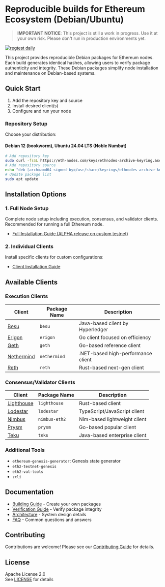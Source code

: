 # Reproducible builds for Ethereum Ecosystem (Debian/Ubuntu) 

> **IMPORTANT NOTICE**: This project is still a work in progress. Use it at your own risk. Please don't run in production environments yet.

[![regtest daily](https://github.com/eth-pkg/eth-nodes/actions/workflows/regtest-daily.yml/badge.svg)](https://github.com/eth-pkg/eth-nodes/actions/workflows/regtest-daily.yml)

This project provides reproducible Debian packages for Ethereum nodes. Each build generates identical hashes, allowing users to verify package authenticity and integrity. These Debian packages simplify node installation and maintenance on Debian-based systems.

## Quick Start
1. Add the repository key and source
2. Install desired client(s)
3. Configure and run your node

### Repository Setup
Choose your distribution:

#### Debian 12 (bookworm), Ubuntu 24.04 LTS (Noble Numbat)
```bash
# Add repository key
sudo curl -fsSL https://eth-nodes.com/keys/ethnodes-archive-keyring.asc -o /usr/share/keyrings/ethnodes-archive-keyring.asc -o /usr/share/keyrings/ethnodes-archive-keyring.asc
# Add repository source
echo "deb [arch=amd64 signed-by=/usr/share/keyrings/ethnodes-archive-keyring.asc] http://packages.eth-nodes.com/$(lsb_release -cs)-main $(lsb_release -cs) main" | sudo tee /etc/apt/sources.list.d/ethnodes.list
# Update package list
sudo apt update
```

## Installation Options

### 1. Full Node Setup
Complete node setup including execution, consensus, and validator clients. Recommended for running a full Ethereum node.
- [Full Installation Guide (ALPHA release on custom testnet)](docs/node-install.md)

### 2. Individual Clients
Install specific clients for custom configurations:
- [Client Installation Guide](docs/client-install.md)

## Available Clients

### Execution Clients
| Client | Package Name | Description |
|--------|--------------|-------------|
| [Besu](https://github.com/hyperledger/besu) | `besu` | Java-based client by Hyperledger |
| [Erigon](https://github.com/ledgerwatch/erigon) | `erigon` | Go client focused on efficiency |
| [Geth](https://github.com/ethereum/go-ethereum) | `geth` | Go-based reference client |
| [Nethermind](https://github.com/NethermindEth/nethermind) | `nethermind` | .NET-based high-performance client |
| [Reth](https://github.com/paradigmxyz/reth) | `reth` | Rust-based next-gen client |

### Consensus/Validator Clients
| Client | Package Name | Description |
|--------|--------------|-------------|
| [Lighthouse](https://github.com/sigp/lighthouse) | `lighthouse` | Rust-based client |
| [Lodestar](https://github.com/ChainSafe/lodestar) | `lodestar` | TypeScript/JavaScript client |
| [Nimbus](https://github.com/status-im/nimbus-eth2) | `nimbus-eth2` | Nim-based lightweight client |
| [Prysm](https://github.com/prysmaticlabs/prysm) | `prysm` | Go-based popular client |
| [Teku](https://github.com/Consensys/teku) | `teku` | Java-based enterprise client |

### Additional Tools
- `ethereum-genesis-generator`: Genesis state generator
- `eth2-testnet-genesis`
- `eth2-val-tools`
- `zcli`

## Documentation
- [Building Guide](docs/building.md) - Create your own packages
- [Verification Guide](docs/verification.md) - Verify package integrity
- [Architecture](docs/arch.md) - System design details
- [FAQ](docs/faq.md) - Common questions and answers

## Contributing
Contributions are welcome! Please see our [Contributing Guide](Contributing.md) for details.

## License
Apache License 2.0  
See [LICENSE](LICENSE) for details
